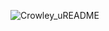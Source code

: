 ![Crowley_uREADME](https://github.com/user-attachments/assets/dafeb46f-3115-4561-ac22-ec10d5c31464)
